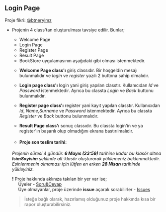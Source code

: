 ## Login Page

Proje fikri: [@btnerylmz](https://github.com/btnerylmz)  

- Projenin 4 class'tan oluşturulması tavsiye edilir.
	Bunlar;

  * Welcome Page
  * Login Page
  * Register Page
  * Result Page


  - BookStore uygulamasının aşağıdaki gibi olması istenmektedir.

  * **Welcome Page class'ı** giriş classıdır. Bir hoşgeldin mesajı bulunmalıdır ve *login* ve *register* yazılı 2 buttona sahip olmalıdır.

  * **Login page class'ı** login yani giriş yapılan classtır. Kullanıcıdan *Id* ve *Password* istenmektedir. Ayrıca bu classta *Login* ve *Back* buttonu bulunmalıdır.

  * **Register page class'ı** register yani kayıt yapılan classtır. Kullanıcıdan *Id*, *Name*,*Surname* ve *Password* istenmektedir. Ayrıca bu classta *Register* ve *Back* buttonu bulunmalıdır.

  * **Result Page class'ı** sonuç classıdır. Bu classta login'in ve ya register'ın başarılı olup olmadığını ekrana bastırılmalıdır.

  * #### Proje son teslim tarihi:

  *Projenin süresi 4 gündür. **6 Mayıs (23:59)** tarihine kadar bu klasör altına **IsimSoyisim** şeklinde alt-klasör oluşturarak yüklemeniz beklenmektedir. Esinlenmenin olmaması için lütfen en erken **28 Nisan** tarihinde yükleyiniz.*  

  **!** Proje hakkında aklınıza takılan bir yer var ise;  
  &nbsp;&nbsp;&nbsp;&nbsp; Üyeler - [Soru&Cevap](https://github.com/orgs/java-util-help/teams/q-a)  
  &nbsp;&nbsp;&nbsp;&nbsp; Üye olmayanlar, proje üzerinde **issue** açarak sorabilirler - [Issues](https://github.com/java-util-help/projects/issues)

  > İsteğe bağlı olarak, hazırlamış olduğunuz proje hakkında kısa bir rapor oluşturabilirsiniz.
